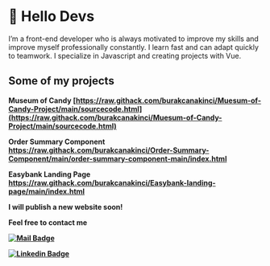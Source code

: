 # 🚀 Hello Devs

I’m a front-end developer who is always motivated to improve my skills and improve myself professionally constantly. I learn fast and can adapt quickly to teamwork. I specialize in Javascript and creating projects with Vue.

## Some of my projects

<b>Museum of Candy<b>
[https://raw.githack.com/burakcanakinci/Muesum-of-Candy-Project/main/sourcecode.html](https://raw.githack.com/burakcanakinci/Muesum-of-Candy-Project/main/sourcecode.html)

<b>Order Summary Component<b>
https://raw.githack.com/burakcanakinci/Order-Summary-Component/main/order-summary-component-main/index.html

<b>Easybank Landing Page<b>
https://raw.githack.com/burakcanakinci/Easybank-landing-page/main/index.html


<b>I will publish a new website soon!<b>

Feel free to contact me

[![Mail Badge](https://img.shields.io/badge/email-c14438?style=for-the-badge&logo=Gmail&logoColor=white&link=mailto:burakakinci.bca@gmail.com)](mailto:burakakinci.bca@gmail.com)

[![Linkedin Badge](https://img.shields.io/badge/linkedin-%230077B5.svg?&style=for-the-badge&logo=linkedin&logoColor=white)](https://www.linkedin.com/in/burakcanakinci/)
